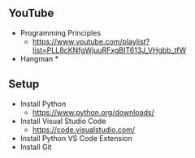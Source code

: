 ## YouTube
* Programming Principles
  * https://www.youtube.com/playlist?list=PLL8cKNfgWjuuRFxgBIT613J_VHgbb_tfW
* Hangman
  * 

## Setup
* Install Python
  * https://www.python.org/downloads/
* Install Visual Studio Code
  * https://code.visualstudio.com/
* Install Python VS Code Extension
* Install Git
